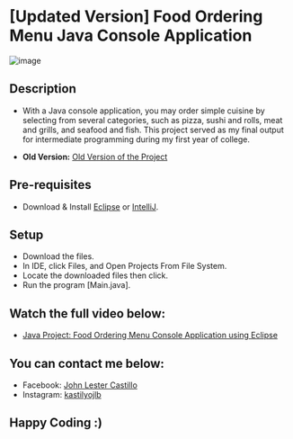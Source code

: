# [Updated Version] Food Ordering Menu Java Console Application

![image](https://github.com/kastilyojl/Food-Ordering/assets/168294227/3af40ee9-ef6b-4305-a157-51d3b6e12428)

## Description
  - With a Java console application, you may order simple cuisine by selecting from several categories, such as pizza, sushi and rolls, meat and grills, and seafood and fish. This project served as my final output for intermediate programming during my first year of college.

  - **Old Version:** [Old Version of the Project](https://github.com/kastilyojl/Food-Ordering.git)

## Pre-requisites
  - Download & Install [Eclipse](https://www.eclipse.org/downloads/) or [IntelliJ](https://www.jetbrains.com/idea/).

## Setup
  - Download the files.
  - In IDE, click Files, and Open Projects From File System.
  - Locate the downloaded files then click.
  - Run the program [Main.java].

## Watch the full video below:
  - [Java Project: Food Ordering Menu Console Application using Eclipse](https://youtu.be/QzBuFZMRBrA)

## You can contact me below:
  - Facebook: [John Lester Castillo](https://www.facebook.com/johnlester.castillo.1?mibextid=YIjw0uDPbU8WYW2J)
  - Instagram: [kastilyojlb](https://www.instagram.com/kastilyojlb/?igsh=MWUxbGhibGRxdmowZw%3D%3D)

## Happy Coding :)
